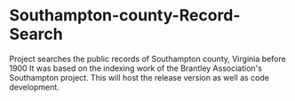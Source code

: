 # Southampton-county-Record-Search
Project searches the public records of Southampton county, Virginia before 1900
It was based on the indexing work of the Brantley Association's Southampton project.
This will host the release version as well as code development.
